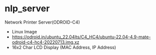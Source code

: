 # nlp_server
Network Printer Server(ODROID-C4)

* Linux Image
* https://odroid.in/ubuntu_22.04lts/C4_HC4/ubuntu-22.04-4.9-mate-odroid-c4-hc4-20220713.img.xz
* 16x2 Char LCD Display (MAC Address, IP Address)
